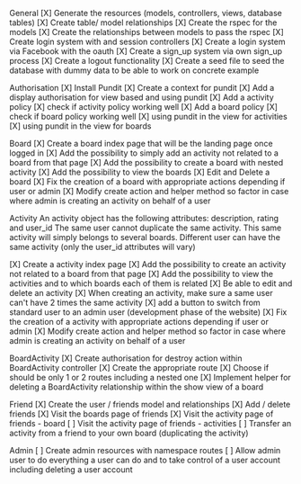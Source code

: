 General
[X] Generate the resources (models, controllers, views, database tables)
[X] Create table/ model relationships
[X] Create the rspec for the models
[X] Create the relationships between models to pass the rspec
[X] Create login system with and session controllers
[X] Create a login system via Facebook with the oauth
[X] Create a sign_up system via own sign_up process
[X] Create a logout functionality
[X] Create a seed file to seed the database with dummy data to be able to work on concrete example

Authorisation
[X] Install Pundit
[X] Create a context for pundit
[X] Add a display authorisation for view based and using pundit
[X] Add a activity policy
[X] check if activity policy working well
[X] Add a board policy
[X] check if board policy working well
[X] using pundit in the view for activities
[X] using pundit in the view for boards

Board
[X] Create a board index page that will be the landing page once logged in
  [X] Add the possibility to simply add an activity not related to a board from that page
  [X] Add the possibility to create a board with nested activity
  [X] Add the possibility to view the boards
[X] Edit and Delete a board
[X] Fix the creation of a board with appropriate actions depending if user or admin
[X] Modify create action and helper method so factor in case where admin is creating an activity on behalf of a user

Activity
An activity object has the following attributes: description, rating and user_id
The same user cannot duplicate the same activity. This same activity will simply belongs to several boards.
Different user can have the same activity (only the user_id attributes will vary)

[X] Create a activity index page
  [X] Add the possibility to create an activity not related to a board from that page
  [X] Add the possibility to view the activities and to which boards each of them is related
  [X] Be able to edit and delete an activity
[X] When creating an activity, make sure a same user can't have 2 times the same activity
[X] add a button to switch from standard user to an admin user (development phase of the website)
[X] Fix the creation of a activity with appropriate actions depending if user or admin
[X] Modify create action and helper method so factor in case where admin is creating an activity on behalf of a user

BoardActivity
[X] Create authorisation for destroy action within BoardActivity controller
[X] Create the appropriate route
  [X] Choose if should be only 1 or 2 routes including a nested one
[X] Implement helper for deleting a BoardActivity relationship within the show view of a board

Friend
[X] Create the user / friends model and relationships
[X] Add / delete friends
[X] Visit the boards page of friends
[X] Visit the activity page of friends - board
[ ] Visit the activity page of friends - activities
[ ] Transfer an activity from a friend to your own board (duplicating the activity)

Admin
[ ] Create admin resources with namespace routes
[ ] Allow admin user to do everything a user can do and to take control of a user account including deleting a user account
